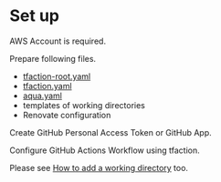 # Set up

AWS Account is required.

Prepare following files.

* [tfaction-root.yaml](config.md)
* [tfaction.yaml](config.md)
* [aqua.yaml](config.md)
* templates of working directories
* Renovate configuration

Create GitHub Personal Access Token or GitHub App.

Configure GitHub Actions Workflow using tfaction.

Please see [How to add a working directory](add-working-directory.md) too.
